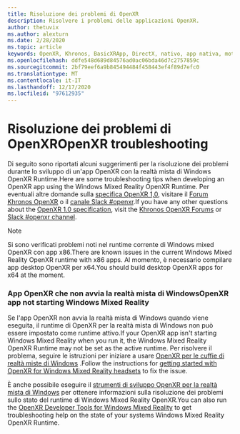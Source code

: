 ```yaml
---
title: Risoluzione dei problemi di OpenXR
description: Risolvere i problemi delle applicazioni OpenXR.
author: thetuvix
ms.author: alexturn
ms.date: 2/28/2020
ms.topic: article
keywords: OpenXR, Khronos, BasicXRApp, DirectX, nativo, app nativa, motore personalizzato, middleware, risoluzione dei problemi
ms.openlocfilehash: ddfe548d689d84576ad0ac06bda46d7c2757859c
ms.sourcegitcommit: 2bf79eef6a9b845494484f458443ef4f89d7efc0
ms.translationtype: MT
ms.contentlocale: it-IT
ms.lasthandoff: 12/17/2020
ms.locfileid: "97612935"
---
```

# <a name="openxr-troubleshooting"></a><span data-ttu-id="7458c-104">Risoluzione dei problemi di OpenXR</span><span class="sxs-lookup"><span data-stu-id="7458c-104">OpenXR troubleshooting</span></span>

<span data-ttu-id="7458c-105">Di seguito sono riportati alcuni suggerimenti per la risoluzione dei problemi durante lo sviluppo di un'app OpenXR con la realtà mista di Windows OpenXR Runtime.</span><span class="sxs-lookup"><span data-stu-id="7458c-105">Here are some troubleshooting tips when developing an OpenXR app using the Windows Mixed Reality OpenXR Runtime.</span></span>  <span data-ttu-id="7458c-106">Per eventuali altre domande sulla <a href="https://www.khronos.org/registry/OpenXR/specs/1.0/html/xrspec.html" target="_blank">specifica OpenXR 1,0</a>, visitare il <a href="https://community.khronos.org/c/openxr" target="_blank">Forum Khronos OpenXR</a> o il <a href="https://khr.io/slack" target="_blank">canale Slack #openxr</a>.</span><span class="sxs-lookup"><span data-stu-id="7458c-106">If you have any other questions about the <a href="https://www.khronos.org/registry/OpenXR/specs/1.0/html/xrspec.html" target="_blank">OpenXR 1.0 specification</a>, visit the <a href="https://community.khronos.org/c/openxr" target="_blank">Khronos OpenXR Forums</a> or <a href="https://khr.io/slack" target="_blank">Slack #openxr channel</a>.</span></span>

>[!NOTE]
><span data-ttu-id="7458c-107">Si sono verificati problemi noti nel runtime corrente di Windows mixed OpenXR con app x86.</span><span class="sxs-lookup"><span data-stu-id="7458c-107">There are known issues in the current Windows Mixed Reality OpenXR runtime with x86 apps.</span></span>  <span data-ttu-id="7458c-108">Al momento, è necessario compilare app desktop OpenXR per x64.</span><span class="sxs-lookup"><span data-stu-id="7458c-108">You should build desktop OpenXR apps for x64 at the moment.</span></span>

### <a name="openxr-app-not-starting-windows-mixed-reality"></a><span data-ttu-id="7458c-109">App OpenXR che non avvia la realtà mista di Windows</span><span class="sxs-lookup"><span data-stu-id="7458c-109">OpenXR app not starting Windows Mixed Reality</span></span>

<span data-ttu-id="7458c-110">Se l'app OpenXR non avvia la realtà mista di Windows quando viene eseguita, il runtime di OpenXR per la realtà mista di Windows non può essere impostato come runtime attivo.</span><span class="sxs-lookup"><span data-stu-id="7458c-110">If your OpenXR app isn't starting Windows Mixed Reality when you run it, the Windows Mixed Reality OpenXR Runtime may not be set as the active runtime.</span></span> <span data-ttu-id="7458c-111">Per risolvere il problema, seguire le istruzioni per iniziare a usare [OpenXR per le cuffie di realtà miste di Windows](openxr-getting-started.md#getting-started-with-openxr-for-windows-mixed-reality-headsets) .</span><span class="sxs-lookup"><span data-stu-id="7458c-111">Follow the instructions for [getting started with OpenXR for Windows Mixed Reality headsets](openxr-getting-started.md#getting-started-with-openxr-for-windows-mixed-reality-headsets) to fix the issue.</span></span>

<span data-ttu-id="7458c-112">È anche possibile eseguire il [strumenti di sviluppo OpenXR per la realtà mista di Windows](openxr-getting-started.md#getting-the-openxr-developer-tools-for-windows-mixed-reality) per ottenere informazioni sulla risoluzione dei problemi sullo stato del runtime di Windows Mixed Reality OpenXR.</span><span class="sxs-lookup"><span data-stu-id="7458c-112">You can also run the [OpenXR Developer Tools for Windows Mixed Reality](openxr-getting-started.md#getting-the-openxr-developer-tools-for-windows-mixed-reality) to get troubleshooting help on the state of your systems Windows Mixed Reality OpenXR Runtime.</span></span>